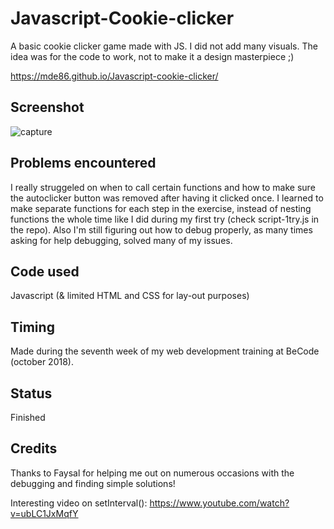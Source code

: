 # Javascript-Cookie-clicker

A basic cookie clicker game made with JS. I did not add many visuals. The idea was for the code to work, not to make it a design masterpiece ;)

https://mde86.github.io/Javascript-cookie-clicker/

## Screenshot

![capture](https://user-images.githubusercontent.com/40351685/47494424-e0301c00-d851-11e8-8851-c541d312bdd3.JPG)

## Problems encountered

I really struggeled on when to call certain functions and how to make sure the autoclicker button was removed after having it clicked once. I learned to make separate functions for each step in the exercise, instead of nesting functions the whole time like I did during my first try (check script-1try.js in the repo). Also I'm still figuring out how to debug properly, as many times asking for help debugging, solved many of my issues.

## Code used

Javascript (& limited HTML and CSS for lay-out purposes)

## Timing

Made during the seventh week of my web development training at BeCode (october 2018).

## Status

Finished

## Credits

Thanks to Faysal for helping me out on numerous occasions with the debugging and finding simple solutions!

Interesting video on setInterval(): https://www.youtube.com/watch?v=ubLC1JxMqfY

